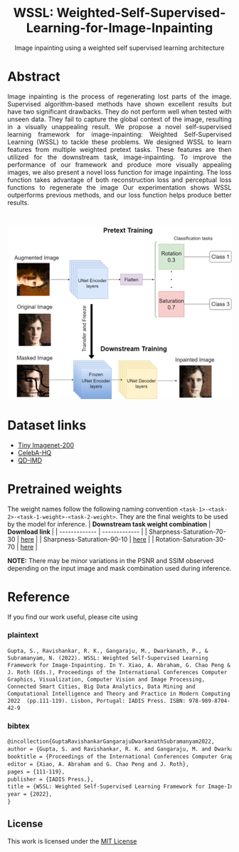 <!-- # WSSL-Weighted-Self-Supervised-Learning-for-Image-Inpainting -->
<br />
<p align="center">

  <h1 align="center">WSSL: Weighted-Self-Supervised-Learning-for-Image-Inpainting</h1>
  
  <p align="center">
    Image inpainting using a weighted self supervised learning architecture
    <br />
  </p>
</p>

# Abstract
<p align="justify">
    Image inpainting is the process of regenerating lost parts of the image. Supervised algorithm-based methods have shown excellent results but have two significant drawbacks. They do not perform well when tested with unseen data. They fail to capture the global context of the image, resulting in a visually unappealing result. We propose a novel self-supervised learning framework for image-inpainting: Weighted Self-Supervised Learning (WSSL) to tackle these problems. We designed WSSL to learn features from multiple weighted pretext tasks. These features are then utilized for the downstream task, image-inpainting. To improve the performance of our framework and produce more visually appealing images, we also present a novel loss function for image inpainting. The loss function takes advantage of both reconstruction loss and perceptual loss functions to regenerate the image Our experimentation shows WSSL outperforms previous methods, and our loss function helps produce better results.
    <br />
</p>

<br>
<p align="center">
    <img src="./assets/WSLarch.drawio.png" alt="WSSL architecture"> 
</p>

# Dataset links
- [Tiny Imagenet-200](https://github.com/seshuad/IMagenet)
- [CelebA-HQ](https://www.kaggle.com/datasets/badasstechie/celebahq-resized-256x256)
- [QD-IMD](https://www.kaggle.com/datasets/ideanvidia/qd-imd-30-50)

# Pretrained weights
The weight names follow the following naming convention
```<task-1>-<task-2>-<task-1-weight>-<task-2-weight>```. They are the final weights to be used by the model for inference.
| <b> Downstream task weight combination </b>    | <b> Download link </b>                               |
| -------------                           | -------------                                     |
| Sharpness-Saturation-70-30              | [here](https://drive.google.com/file/d/1CP4vJekB3ryEupq_E7qf41dswengMYhb/view?usp=share_link)             |
| Sharpness-Saturation-90-10             | [here](https://drive.google.com/file/d/1zOk16iztj57y62cU5McKDj9NwrsL14UE/view?usp=share_link)           |
| Rotation-Saturation-30-70                | [here](https://drive.google.com/file/d/1V2HI9nMdq3ZGnM7vqoYSL4vp4rkvZPHQ/view?usp=share_link)         |

<b>NOTE:</b> There may be minor variations in the PSNR and SSIM observed depending on the input image and mask combination used during inference.

# Reference
If you find our work useful, please cite using
### plaintext
```
Gupta, S., Ravishankar, R. K., Gangaraju, M., Dwarkanath, P., & Subramanyam, N. (2022). WSSL: Weighted Self-Supervised Learning Framework for Image-Inpainting. In Y. Xiao, A. Abraham, G. Chao Peng & J. Roth (Eds.), Proceedings of the International Conferences Computer Graphics, Visualization, Computer Vision and Image Processing, Connected Smart Cities, Big Data Analytics, Data Mining and Computational Intelligence and Theory and Practice in Modern Computing 2022  (pp.111-119). Lisbon, Portugal: IADIS Press. ISBN: 978-989-8704-42-9
```
### bibtex
```latex
@incollection{GuptaRavishankarGangarajuDwarkanathSubramanyam2022,
author = {Gupta, S. and Ravishankar, R. K. and Gangaraju, M. and Dwarkanath, P. and Subramanyam, N.},
booktitle = {Proceedings of the International Conferences Computer Graphics, Visualization, Computer Vision and Image Processing, Connected Smart Cities, Big Data Analytics, Data Mining and Computational Intelligence and Theory and Practice in Modern Computing 2022 .},
editor = {Xiao, A. Abraham and G. Chao Peng and J. Roth},
pages = {111-119},
publisher = {IADIS Press.},
title = {WSSL: Weighted Self-Supervised Learning Framework for Image-Inpainting},
year = {2022},
}
```

## License
This work is licensed under the [MIT License](./LICENSE)
